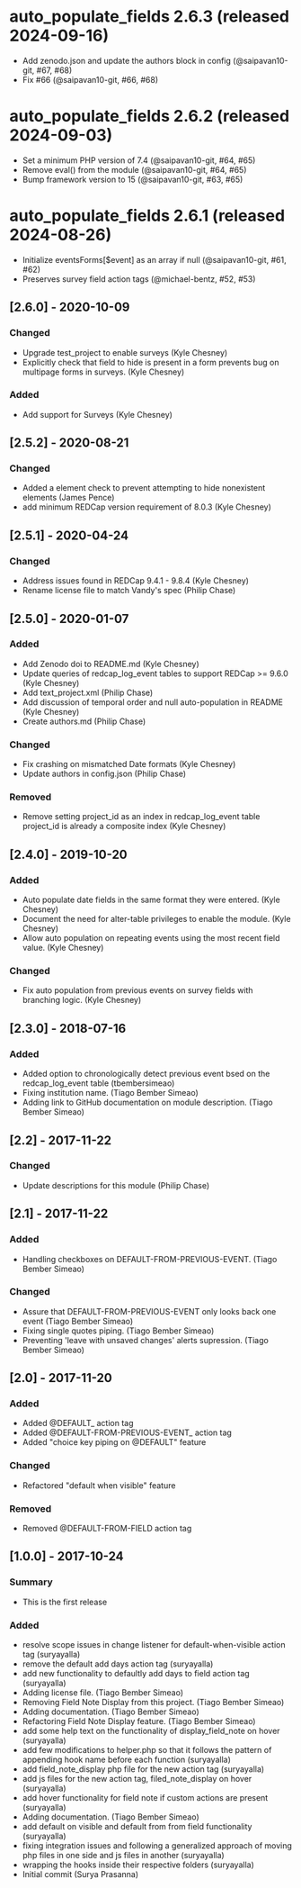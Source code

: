 # auto_populate_fields 2.6.3 (released 2024-09-16)
- Add zenodo.json and update the authors block in config (@saipavan10-git, #67, #68)
- Fix #66 (@saipavan10-git, #66, #68)

# auto_populate_fields 2.6.2 (released 2024-09-03)
- Set a minimum PHP version of 7.4 (@saipavan10-git, #64, #65)
- Remove eval() from the module (@saipavan10-git, #64, #65)
- Bump framework version to 15 (@saipavan10-git, #63, #65)

# auto_populate_fields 2.6.1 (released 2024-08-26)
- Initialize eventsForms[$event] as an array if null (@saipavan10-git, #61, #62)
- Preserves survey field action tags (@michael-bentz, #52, #53)

## [2.6.0] - 2020-10-09
### Changed
- Upgrade test_project to enable surveys (Kyle Chesney)
- Explicitly check that field to hide is present in a form prevents bug on multipage forms in surveys. (Kyle Chesney)

### Added
- Add support for Surveys (Kyle Chesney)


## [2.5.2] - 2020-08-21
### Changed
- Added a element check to prevent attempting to hide nonexistent elements (James Pence)
- add minimum REDCap version requirement of 8.0.3 (Kyle Chesney)

## [2.5.1] - 2020-04-24
### Changed
- Address issues found in REDCap 9.4.1 - 9.8.4 (Kyle Chesney)
- Rename license file to match Vandy's spec (Philip Chase)


## [2.5.0] - 2020-01-07
### Added
- Add Zenodo doi to README.md (Kyle Chesney)
- Update queries of redcap_log_event tables to support REDCap >= 9.6.0 (Kyle Chesney)
- Add text_project.xml (Philip Chase)
- Add discussion of temporal order and null auto-population in README (Kyle Chesney)
- Create authors.md (Philip Chase)

### Changed
- Fix crashing on mismatched Date formats (Kyle Chesney)
- Update authors in config.json (Philip Chase)

### Removed
- Remove setting project_id as an index in redcap_log_event table project_id is already a composite index (Kyle Chesney)


## [2.4.0] - 2019-10-20
### Added
- Auto populate date fields in the same format they were entered. (Kyle Chesney)
- Document the need for alter-table privileges to enable the module. (Kyle Chesney)
- Allow auto population on repeating events using the most recent field value. (Kyle Chesney)

### Changed
- Fix auto population from previous events on survey fields with branching logic. (Kyle Chesney)


## [2.3.0] - 2018-07-16
### Added
- Added option to chronologically detect previous event bsed on the redcap\_log\_event table (tbembersimeao)
- Fixing institution name. (Tiago Bember Simeao)
- Adding link to GitHub documentation on module description. (Tiago Bember Simeao)


## [2.2] - 2017-11-22
### Changed
- Update descriptions for this module (Philip Chase)


## [2.1] - 2017-11-22
### Added
- Handling checkboxes on DEFAULT-FROM-PREVIOUS-EVENT. (Tiago Bember Simeao)

### Changed
- Assure that DEFAULT-FROM-PREVIOUS-EVENT only looks back one event (Tiago Bember Simeao)
- Fixing single quotes piping. (Tiago Bember Simeao)
- Preventing 'leave with unsaved changes' alerts supression. (Tiago Bember Simeao)


## [2.0] - 2017-11-20
### Added
- Added @DEFAULT_<N> action tag
- Added @DEFAULT-FROM-PREVIOUS-EVENT_<N> action tag
- Added "choice key piping on @DEFAULT" feature

### Changed
- Refactored "default when visible" feature

### Removed
- Removed @DEFAULT-FROM-FIELD action tag


## [1.0.0] - 2017-10-24
### Summary
- This is the first release

### Added
- resolve scope issues in change listener for default-when-visible action tag (suryayalla)
- remove the default add days action tag (suryayalla)
- add new functionality to defaultly add days to field action tag (suryayalla)
- Adding license file. (Tiago Bember Simeao)
- Removing Field Note Display from this project. (Tiago Bember Simeao)
- Adding documentation. (Tiago Bember Simeao)
- Refactoring Field Note Display feature. (Tiago Bember Simeao)
- add some help text on the functionality of display_field_note on hover (suryayalla)
- add few modifications to helper.php so that it follows the pattern of appending hook name before each function (suryayalla)
- add field_note_display php file for the new action tag (suryayalla)
- add js files for the new action tag, filed_note_display on hover (suryayalla)
- add hover functionality for field note if custom actions are present (suryayalla)
- Adding documentation. (Tiago Bember Simeao)
- add default on visible and default from from field functionality (suryayalla)
- fixing integration issues and following a generalized approach of moving php files in one side and js files in another (suryayalla)
- wrapping the hooks inside their respective folders (suryayalla)
- Initial commit (Surya Prasanna)
